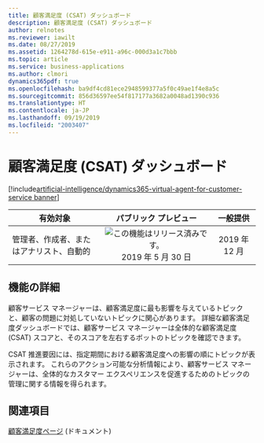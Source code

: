 ```yaml
---
title: 顧客満足度 (CSAT) ダッシュボード
description: 顧客満足度 (CSAT) ダッシュボード
author: relnotes
ms.reviewer: iawilt
ms.date: 08/27/2019
ms.assetid: 1264278d-615e-e911-a96c-000d3a1c7bbb
ms.topic: article
ms.service: business-applications
ms.author: clmori
dynamics365pdf: true
ms.openlocfilehash: ba9df4cd81ece2948599377a5f0c49ae1f4e8a5c
ms.sourcegitcommit: 856d36597ee54f817177a3682a0048ad1390c936
ms.translationtype: HT
ms.contentlocale: ja-JP
ms.lasthandoff: 09/19/2019
ms.locfileid: "2003407"
---
```

# <a name="customer-satisfaction-csat-dashboards"></a>顧客満足度 (CSAT) ダッシュボード
[!include[artificial-intelligence/dynamics365-virtual-agent-for-customer-service banner](../includes/artificial-intelligence/dynamics365-virtual-agent-for-customer-service.md)]

| 有効対象    |  パブリック プレビュー | 一般提供 | 
| ---------- | :----------: |:----------: |
|管理者、作成者、またはアナリスト、自動的|![この機能はリリース済みです。](/dynamics365-release-plan/media/green-checkmark.png "この機能はリリース済みです。") 2019 年 5 月 30 日| 2019 年 12 月|






## <a name="feature-details"></a>機能の詳細
<!--feature detail start -->
顧客サービス マネージャーは、顧客満足度に最も影響を与えているトピックと、顧客の問題に対処していないトピックに関心があります。 詳細な顧客満足度ダッシュボードでは、顧客サービス マネージャーは全体的な顧客満足度 (CSAT) スコアと、そのスコアを左右するボットのトピックを確認できます。 
 
CSAT 推進要因には、指定期間における顧客満足度への影響の順にトピックが表示されます。 これらのアクション可能な分析情報により、顧客サービス マネージャーは、全体的なカスタマー エクスペリエンスを促進するためのトピックの管理に関する情報を得られます。
<!--feature detail end -->












## <a name="see-also"></a>関連項目

[顧客満足度ページ](https://docs.microsoft.com/dynamics365/ai/customer-service-virtual-agent/analytics-csat) (ドキュメント)
